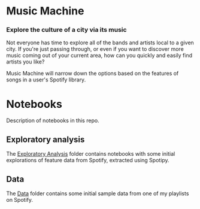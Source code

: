 # Music Machine
### Explore the culture of a city via its music 

Not everyone has time to explore all of the bands and artists local to a given city. If you're just passing through, or even if you want to discover more music coming out of your current area, how can you quickly and easily find artists you like? 

Music Machine will narrow down the options based on the features of songs in a user's Spotify library.   

# Notebooks
Description of notebooks in this repo.

## Exploratory analysis
The [Exploratory Analysis](https://github.com/stasianik/music-machine/tree/master/exploratory_analysis) folder contains notebooks with some initial explorations of feature data from Spotify, extracted using Spotipy.

## Data
The [Data](https://github.com/stasianik/music-machine/tree/master/data) folder contains some initial sample data from one of my playlists on Spotify. 
